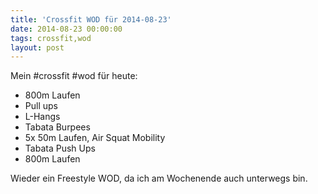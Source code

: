 ```yaml
---
title: 'Crossfit WOD für 2014-08-23'
date: 2014-08-23 00:00:00 
tags: crossfit,wod
layout: post
---
```

Mein #crossfit #wod für heute:

* 800m Laufen
* Pull ups
* L-Hangs
* Tabata Burpees
* 5x 50m Laufen, Air Squat Mobility
* Tabata Push Ups
* 800m Laufen

Wieder ein Freestyle WOD, da ich am Wochenende auch unterwegs bin. 


